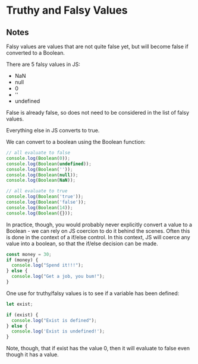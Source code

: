 # Truthy and Falsy Values

## Notes

Falsy values are values that are not quite false yet, but will become false if converted to a Boolean.

There are 5 falsy values in JS:

* NaN
* null
* 0
* ''
* undefined

False is already false, so does not need to be considered in the list of falsy values.

Everything else in JS converts to true.

We can convert to a boolean using the Boolean function:

```javascript
// all evaluate to false
console.log(Boolean(0));
console.log(Boolean(undefined));
console.log(Boolean(''));
console.log(Boolean(null));
console.log(Boolean(NaN));

// all evaluate to true
console.log(Boolean('true'));
console.log(Boolean('false'));
console.log(Boolean(14));
console.log(Boolean({}));
```

In practice, though, you would probably never explicitly convert a value to a Boolean - we can rely on JS coercion to do it behind the scenes. Often this is done in the context of a if/else control. In this context, JS will coerce any value into a boolean, so that the if/else decision can be made.

```javascript
const money = 30;
if (money) {
  console.log("Spend it!!!");
} else {
  console.log("Get a job, you bum!");
}
```

One use for truthy/falsy values is to see if a variable has been defined:

```javascript
let exist;

if (exist) {
  console.log("Exist is defined");
} else {
  console.log('Exist is undefined!');
}
```

Note, though, that if exist has the value 0, then it will evaluate to false even though it has a value.
